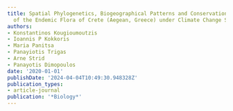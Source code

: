 ```yaml
---
title: Spatial Phylogenetics, Biogeographical Patterns and Conservation Implications
  of the Endemic Flora of Crete (Aegean, Greece) under Climate Change Scenarios
authors:
- Konstantinos Kougioumoutzis
- Ioannis P Kokkoris
- Maria Panitsa
- Panayiotis Trigas
- Arne Strid
- Panayotis Dimopoulos
date: '2020-01-01'
publishDate: '2024-04-04T10:49:30.948328Z'
publication_types:
- article-journal
publication: '*Biology*'
---
```


